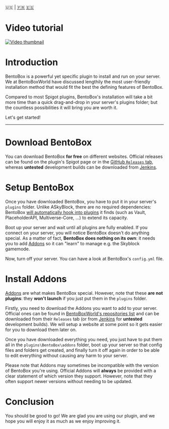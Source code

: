 :us: | [:fr:](https://github.com/BentoBoxWorld/bentobox/wiki/Installer-Bentobox) [:es:](https://github.com/BentoBoxWorld/bentobox/wiki/Instalar-BentoBox)

# Video tutorial

[![Video thumbnail](https://i.ytimg.com/vi/01MagYDuOCk/hqdefault.jpg?sqp=-oaymwEjCPYBEIoBSFryq4qpAxUIARUAAAAAGAElAADIQj0AgKJDeAE=&rs=AOn4CLCzVNO0ObSEMOOpYtUEtv4LjsMhBA)](https://www.youtube.com/watch?v=01MagYDuOCk)

# Introduction

BentoBox is a powerful yet specific plugin to install and run on your server. We at BentoBoxWorld have discussed lengthily the most user-friendly installation method that would fit the best the defining features of BentoBox.

Compared to most Spigot plugins, BentoBox's installation will take a bit more time than a quick drag-and-drop in your server's plugins folder; but the countless possibilities it will bring you are worth it.

Let's get started!

***

# Download BentoBox

You can download BentoBox **for free** on different websites. Official releases can be found on the plugin's Spigot page or in the [GitHub `Releases` tab](https://github.com/BentoBoxWorld/bentobox/releases), whereas **untested** development builds can be downloaded from [Jenkins](https://ci.codemc.org/job/BentoBoxWorld/job/BentoBox/).

# Setup BentoBox

Once you have downloaded BentoBox, you have to put it in your server's `plugins` folder. Unlike ASkyBlock, there are no required dependencies: BentoBox [will automatically hook into plugins](https://github.com/BentoBoxWorld/bentobox/wiki/Hooks) it finds (such as Vault, PlaceholderAPI, Multiverse-Core, ...) to extend its capacity.

Boot up your server and wait until all plugins are fully enabled. If you connect on your server, you will notice BentoBox doesn't do anything special. As a matter of fact, **BentoBox does nothing on its own**: it needs you to add [Addons](https://github.com/BentoBoxWorld/bentobox/wiki/Addons) so it can "learn" to manage e.g. the Skyblock gamemode.

Now, turn off your server. You can have a look at BentoBox's `config.yml` file.

# Install Addons

[Addons](https://github.com/BentoBoxWorld/bentobox/wiki/Addons) are what makes BentoBox special. However, note that these **are not plugins**: they **won't launch** if you just put them in the `plugins` folder.

Firstly, you need to download the Addons you want to add to your server. Official ones can be found in [BentoBoxWorld's repositories list](https://github.com/BentoBoxWorld) and can be downloaded from their `Releases` tab (or from [Jenkins](https://ci.codemc.org/job/BentoBoxWorld/) for **untested** development builds). We will setup a website at some point so it gets easier for you to download them later on.

Once you have downloaded everything you need, you just have to put them all in the `plugins\BentoBox\addons` folder, boot up your server so that config files and folders get created, and finally turn it off again in order to be able to edit everything without causing any harm to your server.

Please note that Addons may sometimes be incompatible with the version of BentoBox you're using. Official Addons will **always** be provided with a clear statement of which version they support. However, note that they often support newer versions without needing to be updated.

# Conclusion

You should be good to go!
We are glad you are using our plugin, and we hope you will enjoy it as much as we enjoy improving it.
